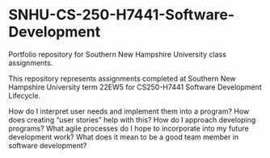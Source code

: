# SNHU-CS-250-H7441-Software-Development
Portfolio repository for Southern New Hampshire University class assignments.

This repository represents assignments completed at Southern New Hampshire University term 22EW5 for CS250-H7441 Software Development Lifecycle.

How do I interpret user needs and implement them into a program? How does creating “user stories” help with this?
How do I approach developing programs? What agile processes do I hope to incorporate into my future development work?
What does it mean to be a good team member in software development?
